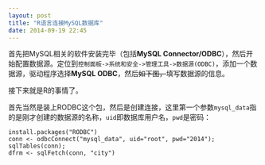 ```yaml
---
layout: post
title: "R语言连接MySQL数据库"
date: 2014-09-19 22:45
---
```

首先把MySQL相关的软件安装完毕（包括**MySQL Connector/ODBC**），然后开始配置数据源。定位到`控制面板->系统和安全->管理工具->数据源(ODBC)`，添加一个数据源，驱动程序选择**MySQL ODBC**，然后<del>如下图，</del>填写数据源的信息。

接下来就是R的事情了。

首先当然是装上RODBC这个包，然后是创建连接，这里第一个参数`mysql_data`指的是刚才创建的数据源的名称，`uid`即数据库用户名，`pwd`是密码：

```
install.packages("RODBC")
conn <- odbcConnect("mysql_data", uid="root", pwd="2014");
sqlTables(conn);
dfrm <- sqlFetch(conn, "city")
```
